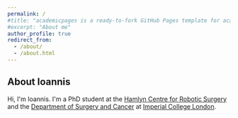 ```yaml
---
permalink: /
#title: "academicpages is a ready-to-fork GitHub Pages template for academic personal websites"
#excerpt: "About me"
author_profile: true
redirect_from: 
  - /about/
  - /about.html
---
```


## About Ioannis

Hi, I'm Ioannis. I'm a PhD student at the [Hamlyn Centre for Robotic Surgery](https://www.imperial.ac.uk/hamlyn-centre/) and the [Department of Surgery and Cancer](https://www.imperial.ac.uk/department-surgery-cancer) at [Imperial College London](https://www.imperial.ac.uk/).